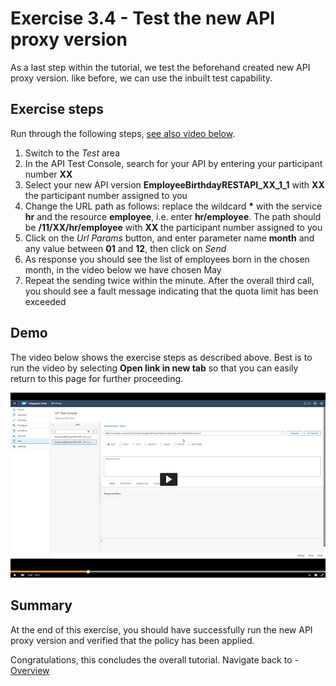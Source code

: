 # Exercise 3.4 - Test the new API proxy version

As a last step within the tutorial, we test the beforehand created new API proxy version. like before, we can use the inbuilt test capability.

## Exercise steps

Run through the following steps, [see also video below](#Demo).
1. Switch to the *Test* area
2. In the API Test Console, search for your API by entering your participant number **XX**
3. Select your new API version **EmployeeBirthdayRESTAPI_XX_1_1** with **XX** the participant number assigned to you
4. Change the URL path as follows: replace the wildcard __*__ with the service **hr** and the resource **employee**, i.e. enter **hr/employee**. The path should be **/11/XX/hr/employee** with **XX** the participant number assigned to you
5. Click on the *Url Params* button, and enter parameter name **month** and any value between **01** and **12**, then click on *Send*
6. As response you should see the list of employees born in the chosen month, in the video below we have chosen May
7. Repeat the sending twice within the minute. After the overall third call, you should see a fault message indicating that the quota limit has been exceeded

## Demo

The video below shows the exercise steps as described above. Best is to run the video by selecting **Open link in new tab** so that you can easily return to this page for further proceeding.

[![Test API version video](/exercises/ex3/images/APIM_RunNewAPIVersion_Thumbnail.png)](https://video.sap.com/media/t/1_blb5k1bl)

## Summary

At the end of this exercise, you should have successfully run the new API proxy version and verified that the policy has been applied.

Congratulations, this concludes the overall tutorial. Navigate back to - [Overview](/exercises)
